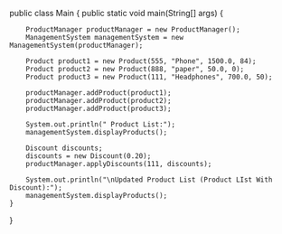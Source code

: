 public class Main {
    public static void main(String[] args) {

        ProductManager productManager = new ProductManager();
        ManagementSystem managementSystem = new ManagementSystem(productManager);

        Product product1 = new Product(555, "Phone", 1500.0, 84);
        Product product2 = new Product(888, "paper", 50.0, 0);
        Product product3 = new Product(111, "Headphones", 700.0, 50);

        productManager.addProduct(product1);
        productManager.addProduct(product2);
        productManager.addProduct(product3);

        System.out.println(" Product List:");
        managementSystem.displayProducts();

        Discount discounts;
        discounts = new Discount(0.20);
        productManager.applyDiscounts(111, discounts);

        System.out.println("\nUpdated Product List (Product LIst With Discount):");
        managementSystem.displayProducts();
    }
}
